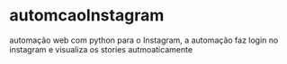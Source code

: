 # automcaoInstagram
automação web com python para o Instagram, a automação faz login no instagram e visualiza os stories autmoaticamente
